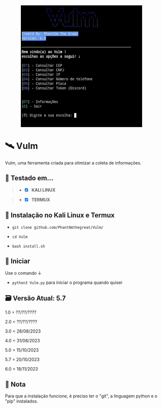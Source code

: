 <p align="center">

  <img width="400" height="400" src="IMG-20231118-WA0019.jpg">
  
# 🛰️ Vulm
Vulm, uma ferramenta criada para otimizar a coleta de informações.

## 🧪 Testado em...
 > - - [X] **KALI LINUX** 

 > - - [x] **TERMUX** 

## 🔧 Instalação no Kali Linux e Termux



 - `git clone github.com/Phant0mthegreat/Vulm/`

 - `cd Vulm`
   
 - `bash install.sh`

## 💉 Iniciar
Use o comando ↓
 - `python3 Vulm.py`
para iniciar o programa quando quiser

## 🗃️ Versão Atual: 5.7
1.0 = ??/??/????

2.0 = ??/??/????

3.0 = 28/08/2023

4.0 = 31/08/2023

5.0 = 15/10/2023

5.7 = 20/10/2023

6.0 = 18/11/2023
## 📜 Nota
Para que a instalação funcione, é preciso ter o "git", a línguagem python e o "pip" instalados.
